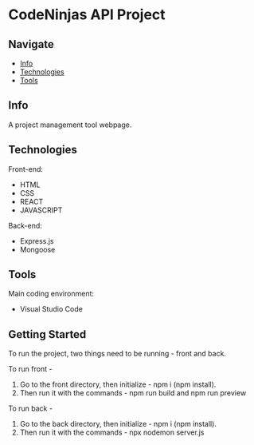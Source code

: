 # CodeNinjas API Project

## Navigate

- [Info](#info)
- [Technologies](#technologies)
- [Tools](#tools)


## Info

A project management tool webpage.  

## Technologies

Front-end:

- HTML
- CSS
- REACT
- JAVASCRIPT
  
Back-end:

- Express.js
- Mongoose

## Tools

Main coding environment:

- Visual Studio Code

## Getting Started

To run the project, two things need to be running - front and back.

To run front - 

1. Go to the front directory, then initialize - npm i (npm install).
2. Then run it with the commands - npm run build and npm run preview

To run back -

1. Go to the back directory, then initialize - npm i (npm install).
2. Then run it with the commands - npx nodemon server.js
